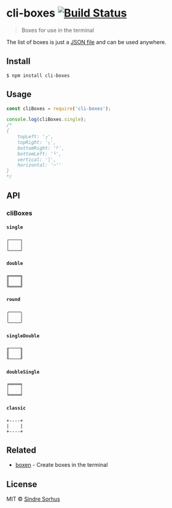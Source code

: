 # cli-boxes [![Build Status](https://travis-ci.org/sindresorhus/cli-boxes.svg?branch=master)](https://travis-ci.org/sindresorhus/cli-boxes)

> Boxes for use in the terminal

The list of boxes is just a [JSON file](boxes.json) and can be used anywhere.


## Install

```
$ npm install cli-boxes
```


## Usage

```js
const cliBoxes = require('cli-boxes');

console.log(cliBoxes.single);
/*
{
    topLeft: '┌',
    topRight: '┐',
    bottomRight: '┘',
    bottomLeft: '└',
    vertical: '│',
    horizontal: '─''
}
*/
```


## API

### cliBoxes

#### `single`

```
┌────┐
│    │
└────┘
```

#### `double`

```
╔════╗
║    ║
╚════╝
```

#### `round`

```
╭────╮
│    │
╰────╯
```

#### `singleDouble`

```
╓────╖
║    ║
╙────╜
```

#### `doubleSingle`

```
╒════╕
│    │
╘════╛
```

#### `classic`

```
+----+
|    |
+----+
```


## Related

- [boxen](https://github.com/sindresorhus/boxen) - Create boxes in the terminal


## License

MIT © [Sindre Sorhus](https://sindresorhus.com)
